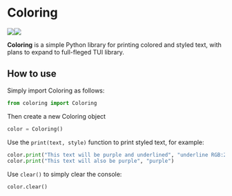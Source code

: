# Coloring

![](https://img.shields.io/github/commit-activity/m/morrigan-plus-plus/coloring)![](https://img.shields.io/badge/Current%20Status-Under%20Development-red)

__Coloring__ is a simple Python library for printing colored and styled text, with plans to expand to full-fleged TUI library.

## How to use

Simply import Coloring as follows:

```python
from coloring import Coloring
```

Then create a new Coloring object

```python
color = Coloring()
```

Use the `print(text, style)` function to print styled text, for example:

```python
color.print("This text will be purple and underlined", "underline RGB:255, 0, 255")
color.print("This text will also be purple", "purple")
```

Use `clear()` to simply clear the console:

```python
color.clear()
```

